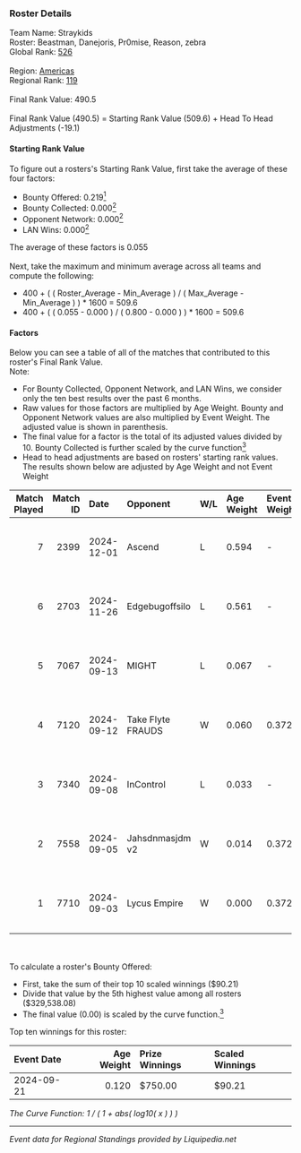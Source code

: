 ### Roster Details<br />
Team Name: Straykids<br />
Roster: Beastman, Danejoris, Pr0mise, Reason, zebra<br />
Global Rank: [526](../standings_global.md)<br />
<br />
Region: [Americas]( ../standings_americas.md)<br />
Regional Rank: [119]( ../standings_americas.md)<br />
<br />
Final Rank Value:  490.5<br />
<br />
Final Rank Value (490.5) = Starting Rank Value (509.6) + Head To Head Adjustments (-19.1)<br />

#### Starting Rank Value<br />
To figure out a rosters's Starting Rank Value, first take the average of these four factors:<br />
- Bounty Offered: 0.219[<sup>1</sup>](#table2)
- Bounty Collected: 0.000[<sup>2</sup>](#table1)
- Opponent Network: 0.000[<sup>2</sup>](#table1)
- LAN Wins: 0.000[<sup>2</sup>](#table1)

The average of these factors is 0.055<br />
<br />
Next, take the maximum and minimum average across all teams and compute the following:<br />
- 400 + ( ( Roster_Average - Min_Average ) / ( Max_Average - Min_Average ) ) * 1600 = 509.6
- 400 + ( ( 0.055 - 0.000 ) / ( 0.800 - 0.000 ) ) * 1600 = 509.6


#### Factors<br />
Below you can see a table of all of the matches that contributed to this roster's Final Rank Value.<br />
Note:<br />

- For Bounty Collected, Opponent Network, and LAN Wins, we consider only the ten best results over the past 6 months.
- Raw values for those factors are multiplied by Age Weight. Bounty and Opponent Network values are also multiplied by Event Weight. The adjusted value is shown in parenthesis.
- The final value for a factor is the total of its adjusted values divided by 10. Bounty Collected is further scaled by the curve function[<sup>3</sup>](#curveFunction)
- Head to head adjustments are based on rosters' starting rank values. The results shown below are adjusted by Age Weight and not Event Weight
<span id="table1"></span><br />


| Match Played | Match ID | Date       | Opponent          | W/L | Age Weight | Event Weight | Bounty Collected | Opponent Network | LAN Wins  | H2H Adj. | Roster                                      |
| -: | -: | :- | :- | :- | :- | :- | :- | :- | :- | -: | :- |
|            7 |     2399 | 2024-12-01 | Ascend            | L   | 0.594      | -            | -                | -                | -         |   -10.01 | Beastman, Danejoris, Pr0mise, Reason, zebra |
|            6 |     2703 | 2024-11-26 | Edgebugoffsilo    | L   | 0.561      | -            | -                | -                | -         |    -9.44 | Beastman, Danejoris, Pr0mise, Reason, zebra |
|            5 |     7067 | 2024-09-13 | MIGHT             | L   | 0.067      | -            | -                | -                | -         |    -0.34 | Beastman, Danejoris, Pr0mise, Reason, zebra |
|            4 |     7120 | 2024-09-12 | Take Flyte FRAUDS | W   | 0.060      | 0.372        | 0.000 (0.000)    | 0.004 (0.000)    | 0 (0.000) |     0.88 | Beastman, Danejoris, Pr0mise, Reason, zebra |
|            3 |     7340 | 2024-09-08 | InControl         | L   | 0.033      | -            | -                | -                | -         |    -0.35 | Beastman, Danejoris, Pr0mise, Reason, zebra |
|            2 |     7558 | 2024-09-05 | Jahsdnmasjdm v2   | W   | 0.014      | 0.372        | 0.000 (0.000)    | 0.012 (0.000)    | 0 (0.000) |     0.20 | Beastman, Danejoris, Pr0mise, Reason, zebra |
|            1 |     7710 | 2024-09-03 | Lycus Empire      | W   | 0.000      | 0.372        | 0.000 (0.000)    | 0.000 (0.000)    | 0 (0.000) |     0.00 | Beastman, Danejoris, Pr0mise, Reason, zebra |

<br />
<span id="table2"></span><br />
To calculate a roster's Bounty Offered:<br />

- First, take the sum of their top 10 scaled winnings ($90.21)
- Divide that value by the 5th highest value among all rosters ($329,538.08)
- The final value (0.00) is scaled by the curve function.[<sup>3</sup>](#curveFunction)

Top ten winnings for this roster:<br />

| Event Date | Age Weight | Prize Winnings | Scaled Winnings |
| :- | -: | :- | :- |
| 2024-09-21 |      0.120 | $750.00        | $90.21          |


<span id="curveFunction"></span>_The Curve Function: 1 / ( 1 + abs( log10( x ) ) )_<br />

---
_Event data for Regional Standings provided by Liquipedia.net_<br />
